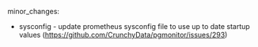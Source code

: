 minor_changes:
- sysconfig - update prometheus sysconfig file to use up to date startup values (https://github.com/CrunchyData/pgmonitor/issues/293)
